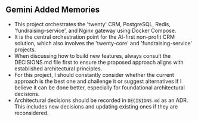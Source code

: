## Gemini Added Memories
- This project orchestrates the 'twenty' CRM, PostgreSQL, Redis, 'fundraising-service', and Nginx gateway using Docker Compose.
- It is the central orchestration point for the AI-first non-profit CRM solution, which also involves the 'twenty-core' and 'fundraising-service' projects.
- When discussing how to build new features, always consult the DECISIONS.md file first to ensure the proposed approach aligns with established architectural principles.
- For this project, I should constantly consider whether the current approach is the best one and challenge it or suggest alternatives if I believe it can be done better, especially for foundational architectural decisions.
- Architectural decisions should be recorded in `DECISIONS.md` as an ADR. This includes new decisions and updating existing ones if they are reconsidered.
